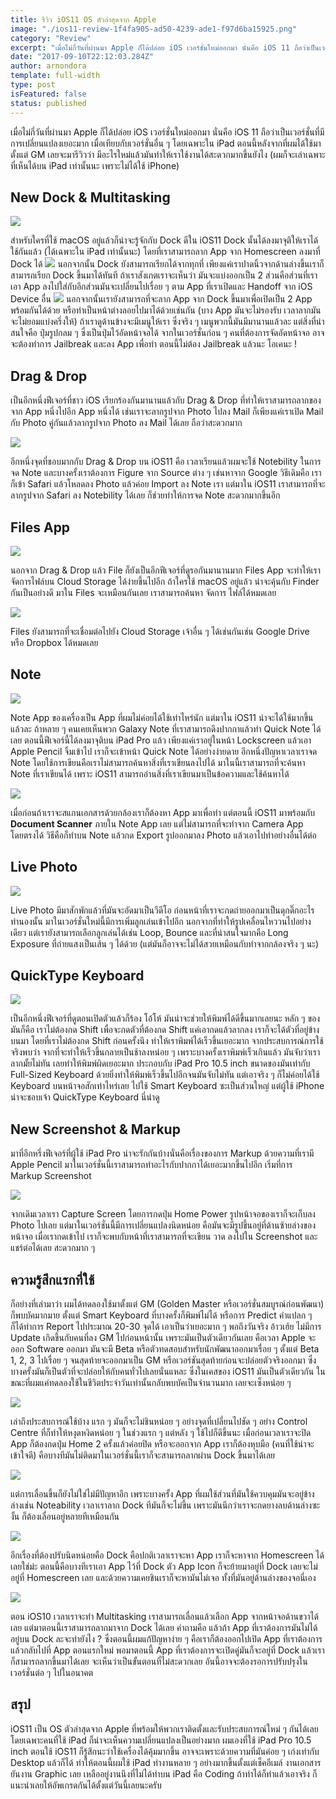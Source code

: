 ```yaml
---
title: รีวิว iOS11 OS ตัวล่าสุดจาก Apple
image: "./ios11-review-1f4fa905-ad50-4239-ade1-f97d6ba15925.png"
category: "Review"
excerpt: "เมื่อไม่กี่วันที่ผ่านมา Apple ก็ได้ปล่อย iOS เวอร์ชั่นใหม่ออกมา นั่นคือ iOS 11 ถือว่าเป็นเวอร์ชั่นที่มีการเปลี่ยนแปลงเยอะมาก เมื่อเทียบกับเวอร์ชั่นอื่น ๆ โดยเฉพาะใน iPad ตอนนี้หลังจากที่ผมได้ใช้มาตั้งแต่ GM"
date: "2017-09-10T22:12:03.284Z"
author: arnondora
template: full-width
type: post
isFeatured: false
status: published
---
```


เมื่อไม่กี่วันที่ผ่านมา Apple ก็ได้ปล่อย iOS เวอร์ชั่นใหม่ออกมา นั่นคือ iOS 11 ถือว่าเป็นเวอร์ชั่นที่มีการเปลี่ยนแปลงเยอะมาก เมื่อเทียบกับเวอร์ชั่นอื่น ๆ โดยเฉพาะใน iPad ตอนนี้หลังจากที่ผมได้ใช้มาตั้งแต่ GM เลยจะมารีวิวว่า มีอะไรใหม่แล้วมันทำให้เราใช้งานได้สะดวกมากขึ้นยังไง (ผมก็จะเล่าเฉพาะที่เห็นได้บน iPad เท่านั้นนะ เพราะไม่ได้ใช้ iPhone)

## New Dock & Multitasking

![](./img_0355-1.png)

สำหรับใครที่ใช้ macOS อยู่แล้วก็น่าจะรู้จักกับ Dock ดีใน iOS11 Dock นั้นได้ลงมาจุติให้เราได้ใช้กันแล้ว (ได้เฉพาะใน iPad เท่านั้นนะ) โดยที่เราสามารถลาก App จาก Homescreen ลงมาที่ Dock ได้ [![](https://www.arnondora.in.th/wp-content/uploads/2017/09/ios11-review-ios11-noteability-with-dock.png)](https://www.arnondora.in.th/wp-content/uploads/2017/09/ios11-review-ios11-noteability-with-dock.png) นอกจากนั้น Dock ยังสามารถเรียกได้จากทุกที่ เพียงแค่เราปาดนิ้วจากด้านล่างขึ้นเราก็สามารถเรียก Dock ขึ้นมาได้ทันที ถ้าเราสังเกตเราจะเห็นว่า มันจะแบ่งออกเป็น 2 ส่วนคือส่วนที่เราเอา App ลงไปใส่กับอีกส่วนมันจะเปลี่ยนไปเรื่อย ๆ ตาม App ที่เราเปิดและ Handoff จาก iOS Device อื่น [![](https://www.arnondora.in.th/wp-content/uploads/2017/09/ios11-review-ios11-split-screen-yt.png)](https://www.arnondora.in.th/wp-content/uploads/2017/09/ios11-review-ios11-split-screen-yt.png) นอกจากนั้นเรายังสามารถที่จะลาก App จาก Dock ขึ้นมาเพื่อเปิดเป็น 2 App พร้อมกันได้ด้วย หรือทำเป็นหน้าต่างลอยไปมาได้ด้วยเช่นกัน (บาง App มันจะไม่รองรับ เวลาลากมันจะไม่ยอมแบ่งครึ่งให้) ถ้าเราดูด้านข้างจะมีเมนูให้เรา ซึ่งจริง ๆ เมนูพวกนี้มันมีมานานแล้วละ แต่สิ่งที่น่าสนใจคือ ปุ่มรูปกลม ๆ ซึ่งเป็นปุ่มไว้อัดหน้าจอได้ จากในเวอร์ชั่นก่อน ๆ คนที่ต้องการจัดอัดหน้าจอ อาจจะต้องทำการ Jailbreak และลง App เพื่อทำ ตอนนี้ไม่ต้อง Jailbreak แล้วนะ โอเคนะ !

## Drag & Drop

เป็นอีกหนึ่งฟีเจอร์ที่ชาว iOS เรียกร้องกันมานานแล้วกับ Drag & Drop ที่ทำให้เราสามารถลากของจาก App หนึ่งไปอีก App หนึ่งได้ เช่นเราจะลากรูปจาก Photo ไปลง Mail ก็เพียงแค่เราเปิด Mail กับ Photo คู่กันแล้วลากรูปจาก Photo ลง Mail ได้เลย ถือว่าสะดวกมาก

![](./ios11-review-ios11-split-screen.png)

อีกหนึ่งจุดที่ชอบมากกับ Drag & Drop บน iOS11 คือ เวลาเรียนแล้วผมจะใช้ Notebility ในการจด Note และบางครั้งเราต้องการ Figure จาก Source ต่าง ๆ เช่นหาจาก Google วิธีเดิมคือ เราก็เข้า Safari แล้วโหลดลง Photo แล้วค่อย Import ลง Note เรา แต่มาใน iOS11 เราสามารถที่จะลากรูปจาก Safari ลง Notebility ได้เลย ก็ช่วยทำให้การจด Note สะดวกมากขึ้นอีก

## Files App

![](./ios11-review-ios11-file-app.png)

นอกจาก Drag & Drop แล้ว File ก็ยังเป็นอีกฟีเจอร์ที่ดูรอกันมานานมาก Files App จะทำให้เราจัดการไฟล์บน Cloud Storage ได้ง่ายขึ้นไปอีก ถ้าใครใช้ macOS อยู่แล้ว น่าจะคุ้นกับ Finder กันเป็นอย่างดี มาใน Files จะเหมือนกันเลย เราสามารถค้นหา จัดการ ไฟล์ได้หมดเลย

![](./ios11-review-ios11-file-app-cloud-provider.png)

Files ยังสามารถที่จะเชื่อมต่อไปยัง Cloud Storage เจ้าอื่น ๆ ได้เช่นกันเช่น Google Drive หรือ Dropbox ได้หมดเลย

## Note

![](./ios11-review-aae9a3d2-0c38-4b8e-b1de-c85ada83709f.png)

Note App ของเครื่องเป็น App ที่ผมไม่ค่อยได้ใช้เท่าไหร่นัก แต่มาใน iOS11 น่าจะได้ใช้มากขึ้นแล้วละ ถ้าหลาย ๆ คนเคยเห็นพวก Galaxy Note ที่เราสามารถดึงปากกาแล้วทำ Quick Note ได้เลย ตอนนี้ฟีเจอร์นี้ได้ลงมาจุติบน iPad Pro แล้ว เพียงแค่เราอยู่ในหน้า Lockscreen แล้วเอา Apple Pencil จิ้มเข้าไป เราก็จะเข้าหน้า Quick Note ได้อย่างง่ายดาย อีกหนึ่งปัญหาเวลาเราจด Note โดยใช้การเขียนคือเราไม่สามารถค้นหาสิ่งที่เราเขียนลงไปได้ มาในนี้เราสามารถที่จะค้นหา Note ที่เราเขียนได้ เพราะ iOS11 สามารถอ่านสิ่งที่เราเขียนมาเป็นข้อความและใช้ค้นหาได้

![](./ios11-review-4690d41b-368e-4ce2-a341-17b2def6ccd4.png)

เมื่อก่อนถ้าเราจะสแกนเอกสารด้วยกล้องเราก็ต้องหา App มาเพื่อทำ แต่ตอนนี้ iOS11 มาพร้อมกับ **Document Scanner** ภายใน Note App เลย แต่ไม่สามารถที่จะทำจาก Camera App โดยตรงได้ วิธีคือก็ทำบน Note แล้วกด Export รูปออกมาลง Photo แล้วเอาไปทำอย่างอื่นได้ต่อ

## Live Photo

![](./ios11-review-b5b6e9ea-bac9-44d5-b8b7-e7895938e538.png)

Live Photo มีมาสักพักแล้วที่มันจะอัดมาเป็นวีดีโอ ก่อนหน้าที่เราจะกดถ่ายออกมาเป็นดุกดิ๊กอะไรทำนองนั้น มาในเวอร์ชั่นใหม่นี้มีการเพิ่มลูกเล่นเข้าไปอีก นอกจากที่ทำให้รูปเคลื่อนไหววนไปอย่างเดียว แต่เรายังสามารถเลือกลูกเล่นได้เช่น Loop, Bounce และที่น่าสนใจมากคือ Long Exposure ที่ถ่ายแสงเป็นเส้น ๆ ได้ด้วย (แต่มันก็อาจจะไม่ได้สวยเหมือนกับทำจากกล้องจริง ๆ นะ)

## QuickType Keyboard

![](./ios11-review-ios11-onscreenkeyboard-quicktype.png)

เป็นอีกหนึ่งฟีเจอร์ที่ดูตอนเปิดตัวแล้วก็ร้อง โอ้โห้ มันน่าจะช่วยให้พิมพ์ได้ดีขึ้นมากเลยนะ หลัก ๆ ของมันก็คือ เราไม่ต้องกด Shift เพื่อจะกดตัวที่ต้องกด Shift แค่เอากดแล้วลากลง เราก็จะได้ตัวที่อยู่ข้างบนมา โดยที่เราไม่ต้องกด Shift ก่อนครั้งนึง ทำให้เราพิมพ์ได้เร็วขึ้นเยอะมาก จากประสบการณ์การใช้จริงพบว่า จากที่จะทำให้เร็วขึ้นกลายเป็นช้าลงหน่อย ๆ เพราะบางครั้งเราพิมพ์เร็วเกินแล้ว มันจับว่าเราลากมั้ยไม่ทัน เลยทำให้พิมพ์ผิดเยอะมาก ประกอบกับ iPad Pro 10.5 inch ขนาดของมันเท่ากับ Full-Sized Keyboard ด้วยยิ่งทำให้พิมพ์เร็วขึ้นไปอีกจนมันจับไม่ทัน แต่เอาจริง ๆ ก็ไม่ค่อยได้ใช้ Keyboard บนหน้าจอสักเท่าไหร่เลย ไปใช้ Smart Keyboard ซะเป็นส่วนใหญ่ แต่ผู้ใช้ iPhone น่าจะชอบเจ้า QuickType Keyboard นี่น่าดู

## New Screenshot & Markup

มาที่อีกหรึ่งฟีเจอร์ที่ผู้ใช้ iPad Pro น่าจะรักกันบ้างนั่นคือเรื่องของการ Markup ด้วยความที่เรามี Apple Pencil มาในเวอร์ชั่นนี้เราสามารถทำอะไรกับปากกาได้เยอะมากขึ้นไปอีก เริ่มที่การ Markup Screenshot

![](./ios11-review-ios11-markup.png)

จากเดิมเวลาเรา Capture Screen โดยการกดปุ่ม Home Power รูปหน้าจอของเราก็จะเก็บลง Photo ไปเลย แต่มาในเวอร์ชั่นนี้มีการเปลี่ยนแปลงนิดหน่อย คือมันจะมีรูปขึ้นอยู่ที่ด้านซ้ายล่างของหน้าจอ เมื่อเรากดเข้าไป เราก็จะพบกับหน้าที่เราสามารถที่จะเขียน วาด ลงไปใน Screenshot และแชร์ต่อได้เลย สะดวกมาก ๆ

## ความรู้สึกแรกที่ใช้

ก็อย่างที่เล่ามาว่า ผมได้ทดลองใช้มาตั้งแต่ GM (Golden Master หรือเวอร์ชั่นสมบูรณ์ก่อนพัฒนา) ก็พบบัคมากมาย ตั้งแต่ Smart Keyboard ที่บางครั้งก็พิมพ์ไม่ได้ หรือการ Predict คำแปลก ๆ ก็ได้ทำการ Report ไปประมาณ 20-30 จุดได้ เอาเป็นว่าเยอะมาก ๆ พอถึงวันจริง อ้าวเฮ้ย ไม่มีการ Update เกิดขึ้นกับคนที่ลง GM ไปก่อนหน้านั้น เพราะมันเป็นตัวเดียวกันเลย คือเวลา Apple จะออก Software ออกมา มันจะมี Beta หรือตัวทดสอบสำหรับนักพัฒนาออกมาเรื่อย ๆ ตั้งแต่ Beta 1, 2, 3 ไปเรื่อย ๆ จนสุดท้ายจะออกมาเป็น GM หรือเวอร์ชันสุดท้ายก่อนจะปล่อยตัวจริงออกมา ซึ่งบางครั้งมันก็เป็นตัวที่จะปล่อยให้กับคนทั่วไปเลยนั่นแหละ ซึ่งในเคสของ iOS11 มันเป็นตัวเดียวกัน ในขณะที่ผมแค่ทดลองใช้ในชีวิตประจำวันเท่านั้นกลับพบบัคเป็นจำนวนมาก เลยจะเซ็งหน่อย ๆ

![](./ios11-review-ios11-mission-control.png)

เล่าถึงประสบการณ์ใช้บ้าง แรก ๆ มันก็จะไม่ชินหน่อย ๆ อย่างจุดที่เปลี่ยนไปชัด ๆ อย่าง Control Centre ที่ก็ทำให้หงุดหงิดหน่อย ๆ ในช่วงแรก ๆ แต่หลัง ๆ ใช้ไปก็ดีขึ้นนะ เมื่อก่อนเวลาเราจะปิด App ก็ต้องกดปุ่ม Home 2 ครั้งแล้วค่อยปิด หรือจะออกจาก App เราก็ต้องหุบมือ (คนที่ใช้น่าจะเข้าใจดี) คือบางทีมันไม่ติดมาในเวอร์ชั่นนี้เราก็จะสามารถลากผ่าน Dock ขึ้นมาได้เลย

![](./ios11-review-ios11-notebility-dock.png)

แต่การเลื่อนขึ้นก็ยังไม่ใช่ไม่มีปัญหาอีก เพราะบางครั้ง App ที่ผมใช้ส่วนที่มันใช้ควบคุมมันจะอยู่ข้างล่างเช่น Noteability เวลาเราลาก Dock ทีมันก็จะไม่ขึ้น เพราะมันนึกว่าเราจะกดยางลบด้านล่างซะงั้น ก็ต้องเลื่อนอยู่หลายทีเหมือนกัน

![](./2017/09/img_0355-1.png)

อีกเรื่องที่ต้องปรับนิดหน่อยคือ Dock คือปกติเวลาเราจะหา App เราก็จะหาจาก Homescreen ได้เลยใช่ม่ะ ตอนนี้คือบางทีเราเอา App ไว้ที่ Dock ตัว App Icon ก็จะย้ายมาอยู่ที่ Dock เลยจะไม่อยู่ที่ Homescreen เลย และด้วยความเคยชินเราก็จะหามันไม่เจอ ทั้งที่มันอยู่ด้านล่างของจอนี่เอง

![](./ios11-review-ios11-split-screen-yt-1.png)

ตอน iOS10 เวลาเราจะทำ Multitasking เราสามารถเลื่อนแล้วเลือก App จากหน้าจอด้านขวาได้เลย แต่มาตอนนี้เราสามารถลากมาจาก Dock ได้เลย คำถามคือ แล้วถ้า App ที่เราต้องการมันไม่ได้อยู่บน Dock ละจะทำยังไง ? ซึ่งตอนนี้ผมแก้ปัญหาง่าย ๆ คือเราก็ต้องออกไปเปิด App ที่เราต้องการ แล้วกลับไปที่ App ตอนแรกใหม่ พอมาตอนนี้ App ที่เราต้องการจะเปิดคู่มันก็จะอยู่ที่ Dock แล้วเราก็สามารถลากขึ้นมาได้เลย จะเห็นว่าเป็นขั้นตอนที่ไม่สะดวกเลย อันนี้อาจจะต้องรอการปรับปรุงในเวอร์ชั่นต่อ ๆ ไปในอนาคต

## สรุป

iOS11 เป็น OS ตัวล่าสุดจาก Apple ที่พร้อมให้พวกเราติดตั้งและรับประสบการณ์ใหม่ ๆ กันได้เลย โดยเฉพาะคนที่ใช้ iPad ก็น่าจะเห็นความเปลี่ยนแปลงเป็นอย่างมาก ผมเองที่ใช้ iPad Pro 10.5 inch ตอนใช้ iOS11 ก็รู้สึกนะว่าใช้เครื่องได้คุ้มมากขึ้น อาจจะเพราะด้วยความที่มันค่อย ๆ เก่งเท่ากับ Desktop แล้วก็ได้ ทำให้ตอนนี้ผมใช้ iPad ทำงานหลาย ๆ อย่างมากขึ้นตั้งแต่เช็คอีเมล์ งานเอกสาร ยันงาน Graphic เลย เหลืออยู่งานนึงที่ไม่ได้ทำบน iPad คือ Coding ถ้าทำได้ก็ทำแล้วเอาจริง ก็แนะนำเลยให้อัพเกรดกันได้ตั้งแต่วันนี้เลยนะครับ
